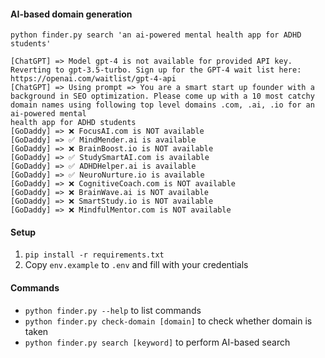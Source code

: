 #### AI-based domain generation

`python finder.py search 'an ai-powered mental health app for ADHD students'`
```
[ChatGPT] => Model gpt-4 is not available for provided API key. Reverting to gpt-3.5-turbo. Sign up for the GPT-4 wait list here: https://openai.com/waitlist/gpt-4-api
[ChatGPT] => Using prompt => You are a smart start up founder with a background in SEO optimization. Please come up with a 10 most catchy domain names using following top level domains .com, .ai, .io for an ai-powered mental
health app for ADHD students
[GoDaddy] => ❌ FocusAI.com is NOT available
[GoDaddy] => ✅ MindMender.ai is available
[GoDaddy] => ❌ BrainBoost.io is NOT available
[GoDaddy] => ✅ StudySmartAI.com is available
[GoDaddy] => ✅ ADHDHelper.ai is available
[GoDaddy] => ✅ NeuroNurture.io is available
[GoDaddy] => ❌ CognitiveCoach.com is NOT available
[GoDaddy] => ❌ BrainWave.ai is NOT available
[GoDaddy] => ❌ SmartStudy.io is NOT available
[GoDaddy] => ❌ MindfulMentor.com is NOT available
```

#### Setup
1. `pip install -r requirements.txt`
2. Copy `env.example` to `.env` and fill with your credentials

#### Commands

- `python finder.py --help` to list commands
- `python finder.py check-domain [domain]` to check whether domain is taken
- `python finder.py search [keyword]` to perform AI-based search
